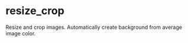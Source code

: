resize_crop
===========

Resize and crop images. Automatically create background from average image color.